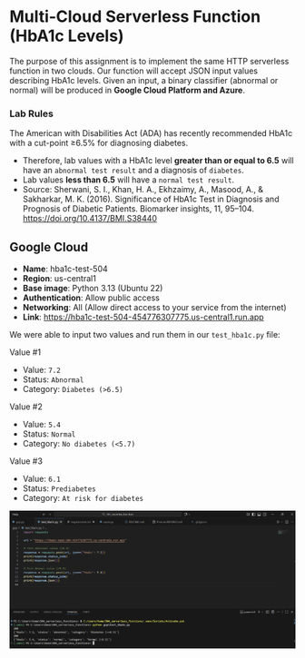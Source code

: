 # Multi‑Cloud Serverless Function (HbA1c Levels)
The purpose of this assignment is to implement the same HTTP serverless function in two clouds. Our function will accept JSON input values describing HbA1c levels. Given an input, a binary classifier (abnormal or normal) will be produced in **Google Cloud Platform and Azure**. 

### Lab Rules
The American with Disabilities Act (ADA) has recently recommended HbA1c with a cut-point ≥6.5% for diagnosing diabetes. 
- Therefore, lab values with a HbA1c level **greater than or equal to 6.5** will have an `abnormal test result` and a diagnosis of `diabetes`. 
- Lab values **less than 6.5** will have a `normal test result`. 
- Source: Sherwani, S. I., Khan, H. A., Ekhzaimy, A., Masood, A., & Sakharkar, M. K. (2016). Significance of HbA1c Test in Diagnosis and Prognosis of Diabetic Patients. Biomarker insights, 11, 95–104. https://doi.org/10.4137/BMI.S38440 

## Google Cloud
- **Name**: hba1c-test-504
- **Region**: us-central1 
- **Base image**: Python 3.13 (Ubuntu 22)
- **Authentication**: Allow public access
- **Networking**: All (Allow direct access to your service from the internet)
- **Link**: https://hba1c-test-504-454776307775.us-central1.run.app 

We were able to input two values and run them in our `test_hba1c.py` file:

Value #1 
- Value: `7.2`
- Status: `Abnormal`
- Category: `Diabetes (>6.5)` 

Value #2
- Value: `5.4`
- Status: `Normal`
- Category: `No diabetes (<5.7)` 

Value #3
- Value: `6.1`
- Status: `Prediabetes`
- Category: `At risk for diabetes`

![gcp_requests](gcp/gcp_requests.png)
